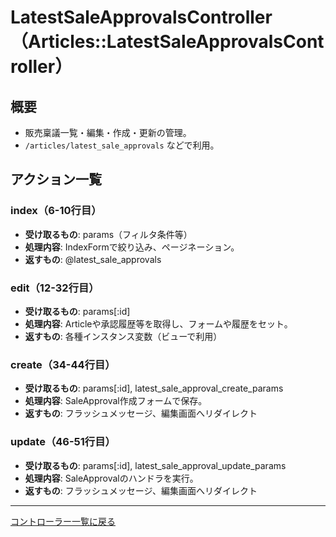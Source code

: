 # LatestSaleApprovalsController（Articles::LatestSaleApprovalsController）

## 概要
- 販売稟議一覧・編集・作成・更新の管理。
- `/articles/latest_sale_approvals` などで利用。

## アクション一覧

### index（6-10行目）
- **受け取るもの**: params（フィルタ条件等）
- **処理内容**: IndexFormで絞り込み、ページネーション。
- **返すもの**: @latest_sale_approvals

### edit（12-32行目）
- **受け取るもの**: params[:id]
- **処理内容**: Articleや承認履歴等を取得し、フォームや履歴をセット。
- **返すもの**: 各種インスタンス変数（ビューで利用）

### create（34-44行目）
- **受け取るもの**: params[:id], latest_sale_approval_create_params
- **処理内容**: SaleApproval作成フォームで保存。
- **返すもの**: フラッシュメッセージ、編集画面へリダイレクト

### update（46-51行目）
- **受け取るもの**: params[:id], latest_sale_approval_update_params
- **処理内容**: SaleApprovalのハンドラを実行。
- **返すもの**: フラッシュメッセージ、編集画面へリダイレクト

---

[コントローラー一覧に戻る](../supplier_controllers_index.md) 